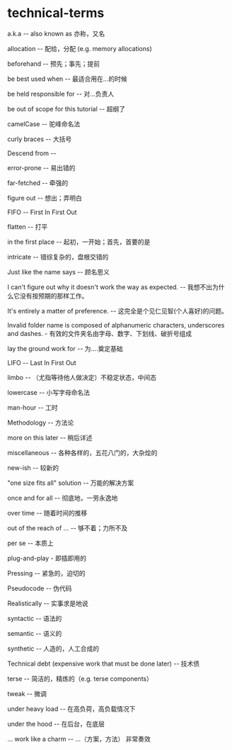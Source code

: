 # technical-terms

a.k.a -- also known as 亦称，又名

allocation -- 配给，分配 (e.g. memory allocations)

beforehand -- 预先；事先；提前

be best used when -- 最适合用在...的时候

be held responsible for -- 对...负责人

be out of scope for this tutorial -- 超纲了

camelCase -- 驼峰命名法

curly braces -- 大括号

Descend from --

error-prone -- 易出错的

far-fetched -- 牵强的

figure out -- 想出；弄明白

FIFO -- First In First Out

flatten -- 打平

in the first place -- 起初，一开始；首先，首要的是

intricate -- 错综复杂的，盘根交错的

Just like the name says -- 顾名思义

I can't figure out why it doesn't work the way as expected. -- 我想不出为什么它没有按预期的那样工作。

It's entirely a matter of preference. -- 这完全是个见仁见智(个人喜好)的问题。

Invalid folder name is composed of alphanumeric characters, underscores and dashes. - 有效的文件夹名由字母、数字、下划线、破折号组成

lay the ground work for -- 为....奠定基础

LIFO -- Last In First Out

limbo -- （尤指等待他人做决定）不稳定状态，中间态

lowercase -- 小写字母命名法

man-hour -- 工时

Methodology -- 方法论

more on this later -- 稍后详述

miscellaneous -- 各种各样的，五花八门的，大杂烩的

new-ish -- 较新的

"one size fits all" solution -- 万能的解决方案

once and for all -- 彻底地，一劳永逸地

over time -- 随着时间的推移

out of the reach of ... -- 够不着；力所不及

per se -- 本质上

plug-and-play - 即插即用的

Pressing -- 紧急的，迫切的

Pseudocode -- 伪代码

Realistically -- 实事求是地说

syntactic -- 语法的

semantic -- 语义的

synthetic -- 人造的，人工合成的

Technical debt (expensive work that must be done later) -- 技术债

terse -- 简洁的，精炼的（e.g. terse components）

tweak -- 微调

under heavy load -- 在高负荷，高负载情况下

under the hood -- 在后台，在底层

... work like a charm -- ...（方案，方法） 非常奏效
